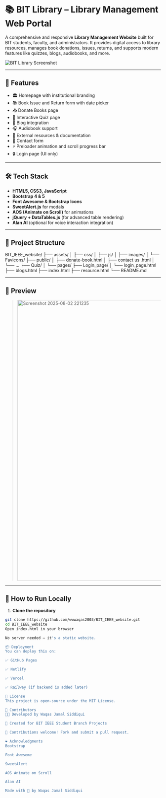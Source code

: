 # 📚 BIT Library – Library Management Web Portal

A comprehensive and responsive **Library Management Website** built for BIT students, faculty, and administrators. It provides digital access to library resources, manages book donations, issues, returns, and supports modern features like quizzes, blogs, audiobooks, and more.

![BIT Library Screenshot](assets/Favicons/favicon.ico)

---

## 🚀 Features

- 🏛️ Homepage with institutional branding
- 📚 Book Issue and Return form with date picker
- 📥 Donate Books page
- 🧠 Interactive Quiz page
- 📝 Blog integration
- 🎧 Audiobook support
- 🔗 External resources & documentation
- 📨 Contact form
- ⚡ Preloader animation and scroll progress bar
- 🔒 Login page (UI only)

---

## 🛠️ Tech Stack

- **HTML5, CSS3, JavaScript**
- **Bootstrap 4 & 5**
- **Font Awesome & Bootstrap Icons**
- **SweetAlert.js** for modals
- **AOS (Animate on Scroll)** for animations
- **jQuery + DataTables.js** (for advanced table rendering)
- **Alan AI** (optional for voice interaction integration)

---

## 📁 Project Structure

BIT_IEEE_website/
├── assets/
│ ├── css/
│ ├── js/
│ ├── images/
│ └── Favicons/
├── public/
│ ├── donate-book.html
│ ├── contact us .html
│ └── ...
├── Quiz/
│ └── pages/
├── Login_page/
│ └── login_page.html
├── blogs.html
├── index.html
├── resource.html
└── README.md


---

## 📸 Preview

> <img width="1890" height="905" alt="Screenshot 2025-08-02 221235" src="https://github.com/user-attachments/assets/70ed6b5b-a9e3-4be6-82c6-222b14945566" />



---

## 🧪 How to Run Locally

1. **Clone the repository**

```bash
git clone https://github.com/wwwaqas2003/BIT_IEEE_website.git
cd BIT_IEEE_website
Open index.html in your browser

No server needed — it's a static website.

📦 Deployment
You can deploy this on:

✅ GitHub Pages

✅ Netlify

✅ Vercel

✅ Railway (if backend is added later)

📄 License
This project is open-source under the MIT License.

🙌 Contributors
👨‍💻 Developed by Waqas Jamal Siddiqui

🏫 Created for BIT IEEE Student Branch Projects

🤝 Contributions welcome! Fork and submit a pull request.

❤️ Acknowledgments
Bootstrap

Font Awesome

SweetAlert

AOS Animate on Scroll

Alan AI

Made with 💙 by Waqas Jamal Siddiqui

